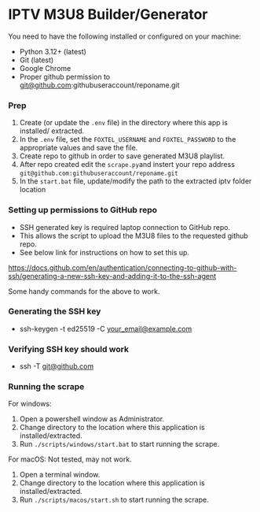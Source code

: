 # IPTV M3U8 Builder/Generator

You need to have the following installed or configured on your machine:

- Python 3.12+ (latest)
- Git (latest)
- Google Chrome
- Proper github permission to git@github.com:githubuseraccount/reponame.git

### Prep

1. Create (or update the `.env` file) in the directory where this app is installed/
   extracted.
2. In the `.env` file, set the `FOXTEL_USERNAME` and `FOXTEL_PASSWORD` to the
   appropriate values and save the file.
3. Create repo to github in order to save generated M3U8 playlist.
4. After repo created edit the `scrape.py`and instert your repo address `git@github.com:githubuseraccount/reponame.git`
5. In the `start.bat` file, update/modify the path to the extracted iptv folder location

### Setting up permissions to GitHub repo
- SSH generated key is required laptop connection to GitHub repo. 
- This allows the script to upload the M3U8 files to the requested github repo. 
- See below link for instructions on how to set this up.

https://docs.github.com/en/authentication/connecting-to-github-with-ssh/generating-a-new-ssh-key-and-adding-it-to-the-ssh-agent

Some handy commands for the above to work.

### Generating the SSH key
- ssh-keygen -t ed25519 -C your_email@example.com

### Verifying SSH key should work
- ssh -T git@github.com

### Running the scrape

For windows:

1. Open a powershell window as Administrator.
2. Change directory to the location where this application is installed/extracted.
3. Run `./scripts/windows/start.bat` to start running the scrape.

For macOS: Not tested, may not work.

1. Open a terminal window.
2. Change directory to the location where this application is installed/extracted.
3. Run `./scripts/macos/start.sh` to start running the scrape.
